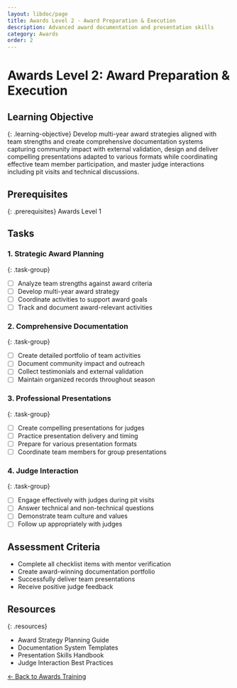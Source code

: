 ```yaml
---
layout: libdoc/page
title: Awards Level 2 - Award Preparation & Execution
description: Advanced award documentation and presentation skills
category: Awards
order: 2
---
```


# Awards Level 2: Award Preparation & Execution

## Learning Objective
{: .learning-objective}
Develop multi-year award strategies aligned with team strengths and create comprehensive documentation systems capturing community impact with external validation, design and deliver compelling presentations adapted to various formats while coordinating effective team member participation, and master judge interactions including pit visits and technical discussions.

## Prerequisites
{: .prerequisites}
Awards Level 1

## Tasks

### 1. Strategic Award Planning
{: .task-group}
- [ ] Analyze team strengths against award criteria
- [ ] Develop multi-year award strategy
- [ ] Coordinate activities to support award goals
- [ ] Track and document award-relevant activities

### 2. Comprehensive Documentation
{: .task-group}
- [ ] Create detailed portfolio of team activities
- [ ] Document community impact and outreach
- [ ] Collect testimonials and external validation
- [ ] Maintain organized records throughout season

### 3. Professional Presentations
{: .task-group}
- [ ] Create compelling presentations for judges
- [ ] Practice presentation delivery and timing
- [ ] Prepare for various presentation formats
- [ ] Coordinate team members for group presentations

### 4. Judge Interaction
{: .task-group}
- [ ] Engage effectively with judges during pit visits
- [ ] Answer technical and non-technical questions
- [ ] Demonstrate team culture and values
- [ ] Follow up appropriately with judges

## Assessment Criteria
- Complete all checklist items with mentor verification
- Create award-winning documentation portfolio
- Successfully deliver team presentations
- Receive positive judge feedback

## Resources
{: .resources}
- Award Strategy Planning Guide
- Documentation System Templates
- Presentation Skills Handbook
- Judge Interaction Best Practices

[← Back to Awards Training](../)